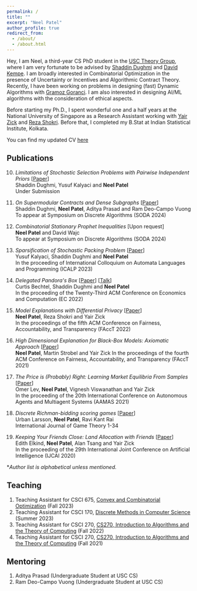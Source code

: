 ```yaml
---
permalink: /
title: ""
excerpt: "Neel Patel"
author_profile: true
redirect_from: 
  - /about/
  - /about.html
---
```


Hey, I am Neel, a third-year CS PhD student in the [USC Theory Group](https://viterbi-web.usc.edu/~cstheory/), where I am very fortunate to be advised by [Shaddin Dughmi](http://viterbi-web.usc.edu/~shaddin/) and [David Kempe](http://david-kempe.com). I am broadly interested in Combinatorial Optimization in the presence of Uncertainty or Incentives and Algorithmic Contract Theory. Recently, I have been working on problems in designing (fast) Dynamic Algorithms with [Gramoz Goranci](https://sites.google.com/view/ggoranci/). I am also interested in designing AI/ML algorithms with the consideration of ethical aspects.

Before starting my Ph.D., I spent wonderful one and a half years at the National University of Singapore as a Research Assistant working with [Yair Zick](https://people.cs.umass.edu/~yzick/) and [Reza Shokri](https://www.comp.nus.edu.sg/~reza/). Before that, I completed my B.Stat at Indian Statistical Institute, Kolkata. 

You can find my updated CV [here](https://www.dropbox.com/scl/fi/esmwzdar7i2nh054472v9/cv_neel.pdf?rlkey=l15p1f3k70ndrvequllvmntdb&dl=0)

## Publications
10. *Limitations of Stochastic Selection Problems with Pairwise Independent Priors* [[Paper](https://arxiv.org/abs/2310.05240)]  
Shaddin Dughmi, Yusuf Kalyaci and **Neel Patel**    
Under Submission

9. *On Supermodular Contracts and Dense Subgraphs* [[Paper](https://arxiv.org/abs/2308.07473)]  
Shaddin Dughmi,  **Neel Patel**, Aditya Prasad and Ram Deo-Campo Vuong  
To appear at Symposium on Discrete Algorithms (SODA 2024)  

8. *Combinatorial Stationary Prophet Inequalities* [Upon request]  
**Neel Patel** and David Wajc   
To appear at  Symposium on Discrete Algorithms (SODA 2024) 

7. *Sparsification of Stochastic Packing Problem* [[Paper](https://arxiv.org/abs/2211.07829)]  
Yusuf Kalyaci, Shaddin Dughmi and **Neel Patel**  
In the proceeding of International Colloquium on Automata Languages and Programming (ICALP 2023)

6. *Delegated Pandora's Box* [[Paper](https://arxiv.org/pdf/2202.10382)] [[Talk](https://www.youtube.com/watch?v=1KRA8vNailA)]       
Curtis Bechtel, Shaddin Dughmi and **Neel Patel**  
In the proceeding of the Twenty-Third ACM Conference on Economics and Computation (EC 2022)

5. *Model Explanations with Differential Privacy* [[Paper](https://dl.acm.org/doi/10.1145/3531146.3533235)]  
**Neel Patel**, Reza Shokri and Yair Zick  
In the proceedings of the fifth ACM Conference on Fairness, Accountability, and Transparency (FAccT 2022)

4. *High Dimensional Explanation for Black-Box Models: Axiomatic Approach* [[Paper](https://dl.acm.org/doi/10.1145/3442188.3445903)]     
**Neel Patel**, Martin Strobel and Yair Zick
In the proceedings of the fourth ACM Conference on Fairness, Accountability, and Transparency (FAccT 2021)

3. *The Price is (Probably) Right: Learning Market Equilibria From Samples* [[Paper](https://www.ifaamas.org/Proceedings/aamas2021/pdfs/p755.pdf)]    
Omer Lev, **Neel Patel**, Vignesh Viswanathan and Yair Zick    
In the proceeding of the 20th International Conference on Autonomous Agents and Multiagent Systems (AAMAS 2021)


2. *Discrete Richman-bidding scoring games* [[Paper](https://arxiv.org/abs/2003.05635)]   
Urban Larsson, **Neel Patel**, Ravi Kant Rai   
International Journal of Game Theory 1-34 

1. *Keeping Your Friends Close: Land Allocation with Friends* [[Paper](https://arxiv.org/abs/2003.03558)]   
Edith Elkind, **Neel Patel**,  Alan Tsang and Yair Zick     
In the proceeding of the 29th International Joint Conference on Artificial Intelligence (IJCAI 2020)

**Author list is alphabetical unless mentioned.*

## Teaching

1. Teaching Assistant for CSCI 675, [Convex and Combinatorial Optimization](https://viterbi-web.usc.edu/~shaddin/cs675fa23/index.html) (Fall 2023)
2. Teaching Assistant for CSCI 170, [Discrete Methods in Computer Science](https://viterbi-web.usc.edu/~shaddin/cs170su23/index.html) (Summer 2023)  
3. Teaching Assistant for CSCI 270, [CS270, Introduction to Algorithms and the Theory of Computing](https://bytes.usc.edu/cs270/) (Fall 2022)
4. Teaching Assistant for CSCI 270, [CS270, Introduction to Algorithms and the Theory of Computing](https://viterbi-web.usc.edu/~shaddin/cs270fa21/index.html) (Fall 2021)

## Mentoring 
1. Aditya Prasad (Undergraduate Student at USC CS)
2. Ram Deo-Campo Vuong (Undergraduate Student at USC CS)
